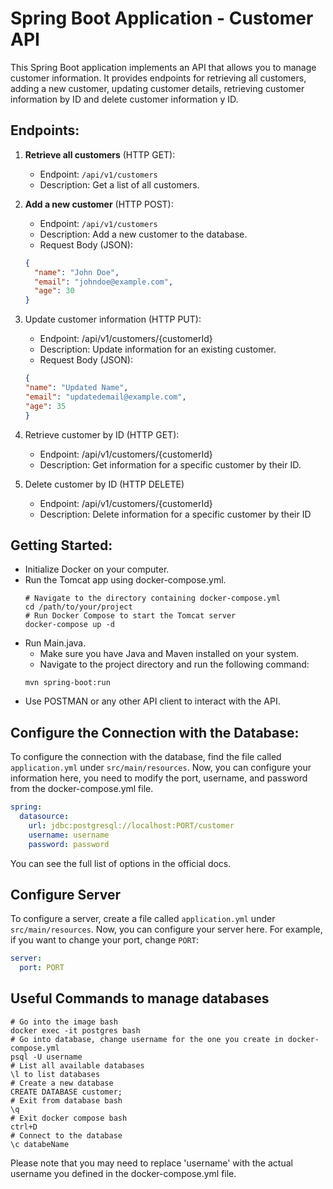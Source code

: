 # Spring Boot Application - Customer API

This Spring Boot application implements an API that allows you to manage customer information. It provides endpoints for 
retrieving all customers, adding a new customer, updating customer details, retrieving customer information by ID and delete 
customer information y ID.

## Endpoints:

1. **Retrieve all customers** (HTTP GET):
    - Endpoint: `/api/v1/customers`
    - Description: Get a list of all customers.

2. **Add a new customer** (HTTP POST):
    - Endpoint: `/api/v1/customers`
    - Description: Add a new customer to the database. 
    - Request Body (JSON):
   ```json
   {
     "name": "John Doe",
     "email": "johndoe@example.com",
     "age": 30
   }
   ```
3. Update customer information (HTTP PUT):
   - Endpoint: /api/v1/customers/{customerId} 
   - Description: Update information for an existing customer. 
   - Request Body (JSON):
   ```json
   {
   "name": "Updated Name",
   "email": "updatedemail@example.com",
   "age": 35
   }
   ```
4. Retrieve customer by ID (HTTP GET):
    - Endpoint: /api/v1/customers/{customerId} 
    - Description: Get information for a specific customer by their ID.
5. Delete customer by ID (HTTP DELETE)
   - Endpoint: /api/v1/customers/{customerId} 
   - Description: Delete information for a specific customer by their ID

## Getting Started:
- Initialize Docker on your computer. 
- Run the Tomcat app using docker-compose.yml. 
    ```shell
    # Navigate to the directory containing docker-compose.yml
    cd /path/to/your/project
    # Run Docker Compose to start the Tomcat server
    docker-compose up -d
    ```
- Run Main.java. 
  - Make sure you have Java and Maven installed on your system. 
  - Navigate to the project directory and run the following command:
  ```shell
  mvn spring-boot:run
  ```
- Use POSTMAN or any other API client to interact with the API.

## Configure the Connection with the Database:

To configure the connection with the database, find the file called `application.yml` under `src/main/resources`. Now, you
can configure your information here, you need to modify the port, username, and password from the docker-compose.yml file.

```yml
spring:
  datasource:
    url: jdbc:postgresql://localhost:PORT/customer
    username: username
    password: password
```
You can see the full list of options in the official docs.

## Configure Server

To configure a server, create a file called `application.yml` under `src/main/resources`. Now, you can configure your
server here. For example, if you want to change your port, change `PORT`:

```yml
server:
  port: PORT
```

## Useful Commands to manage databases

```shell
# Go into the image bash
docker exec -it postgres bash
# Go into database, change username for the one you create in docker-compose.yml
psql -U username
# List all available databases 
\l to list databases
# Create a new database
CREATE DATABASE customer;
# Exit from database bash
\q
# Exit docker compose bash
ctrl+D
# Connect to the database
\c databeName
```

Please note that you may need to replace 'username' with the actual username you defined in the docker-compose.yml file.